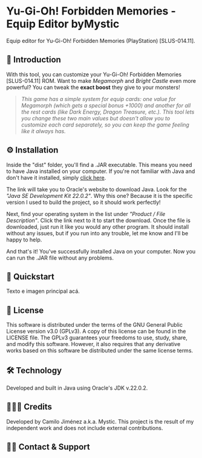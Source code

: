 # Yu-Gi-Oh! Forbidden Memories - Equip Editor byMystic

Equip editor for Yu-Gi-Oh! Forbidden Memories (PlayStation) [SLUS-014.11].

## 📖 Introduction

With this tool, you can customize your Yu-Gi-Oh! Forbidden Memories [SLUS-014.11] ROM. Want to make *Megamorph* and *Bright Castle* even more powerful? You can tweak the **exact boost** they give to your monsters!

>*This game has a simple system for equip cards: one value for Megamorph (which gets a special bonus +1000) and another for all the rest cards (like Dark Energy, Dragon Treasure, etc.). This tool lets you change these two main values but doesn't allow you to customize each card separately, so you can keep the game feeling like it always has.*

## ⚙️ Installation

Inside the "dist" folder, you'll find a .JAR executable. This means you need to have Java installed on your computer. If you're not familiar with Java and don't have it installed, simply [click here](https://www.oracle.com/java/technologies/javase/jdk22-archive-downloads.html).

The link will take you to Oracle's website to download Java. Look for the *"Java SE Development Kit 22.0.2"*. Why this one? Because it is the specific version I used to build the project, so it should work perfectly!

Next, find your operating system in the list under *"Product / File Description"*. Click the link next to it to start the download. Once the file is downloaded, just run it like you would any other program. It should install without any issues, but if you run into any trouble, let me know and I'll be happy to help.

And that's it! You've successfully installed Java on your computer. Now you can run the .JAR file without any problems.

## 🚀 Quickstart

Texto e imagen principal acá.

## 🔐 License

This software is distributed under the terms of the GNU General Public License version v3.0 (GPLv3). A copy of this license can be found in the LICENSE file. The GPLv3 guarantees your freedoms to use, study, share, and modify this software. However, it also requires that any derivative works based on this software be distributed under the same license terms.

## 🛠 Technology

Developed and built in Java using Oracle's JDK v.22.0.2.

## 👨🏻‍💻 Credits

Developed by Camilo Jiménez a.k.a. Mystic. This project is the result of my independent work and does not include external contributions.

## 🙌🏻 Contact & Support


